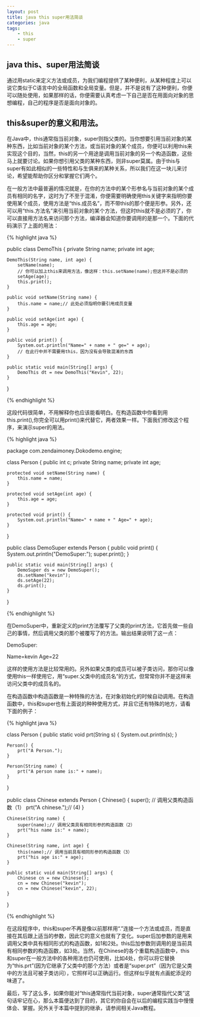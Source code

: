 ```yaml
---
layout: post
title: java this super用法简谈
categories: java
tags: 
    - this
    - super
---
```


## java this、super用法简谈

通过用static来定义方法或成员，为我们编程提供了某种便利，从某种程度上可以说它类似于C语言中的全局函数和全局变量。但是，并不是说有了这种便利，你便可以随处使用，如果那样的话，你便需要认真考虑一下自己是否在用面向对象的思想编程，自己的程序是否是面向对象的。  

## this&super的意义和用法。

在Java中，this通常指当前对象，super则指父类的。当你想要引用当前对象的某种东西，比如当前对象的某个方法，或当前对象的某个成员，你便可以利用this来实现这个目的，当然，this的另一个用途是调用当前对象的另一个构造函数，这些马上就要讨论。如果你想引用父类的某种东西，则非super莫属。由于this与super有如此相似的一些特性和与生俱来的某种关系，所以我们在这一块儿来讨论，希望能帮助你区分和掌握它们两个。

在一般方法中最普遍的情况就是，在你的方法中的某个形参名与当前对象的某个成员有相同的名字，这时为了不至于混淆，你便需要明确使用this关键字来指明你要使用某个成员，使用方法是“this.成员名”，而不带this的那个便是形参。另外，还可以用“this.方法名”来引用当前对象的某个方法，但这时this就不是必须的了，你可以直接用方法名来访问那个方法，编译器会知道你要调用的是那一个。下面的代码演示了上面的用法：

{% highlight java %}

public class DemoThis {
	private String name;
	private int age;

	DemoThis(String name, int age) {
		setName(name);
		// 你可以加上this来调用方法，像这样：this.setName(name);但这并不是必须的
		setAge(age);
		this.print();
	}

	public void setName(String name) {
		this.name = name;// 此处必须指明你要引用成员变量
	}

	public void setAge(int age) {
		this.age = age;
	}

	public void print() {
		System.out.println("Name=" + name + " ge=" + age);
		// 在此行中并不需要用this，因为没有会导致混淆的东西
	}

	public static void main(String[] args) {
		DemoThis dt = new DemoThis("Kevin", 22);
	}
}

{% endhighlight %}

这段代码很简单，不用解释你也应该能看明白。在构造函数中你看到用this.print(),你完全可以用print()来代替它，两者效果一样。下面我们修改这个程序，来演示super的用法。

{% highlight java %}

package com.zendaimoney.Dokodemo.engine;

class Person {
	public int c;
	private String name;
	private int age;

	protected void setName(String name) {
		this.name = name;
	}

	protected void setAge(int age) {
		this.age = age;
	}

	protected void print() {
		System.out.println("Name=" + name + " Age=" + age);
	}

}

public class DemoSuper extends Person {
	public void print() {
		System.out.println("DemoSuper:");
		super.print();
	}

	public static void main(String[] args) {
		DemoSuper ds = new DemoSuper();
		ds.setName("kevin");
		ds.setAge(22);
		ds.print();
	}

}

{% endhighlight %}

在DemoSuper中，重新定义的print方法覆写了父类的print方法，它首先做一些自己的事情，然后调用父类的那个被覆写了的方法。输出结果说明了这一点：

DemoSuper:

Name=kevin Age=22

这样的使用方法是比较常用的。另外如果父类的成员可以被子类访问，那你可以像使用this一样使用它，用“super.父类中的成员名”的方式，但常常你并不是这样来访问父类中的成员名的。

在构造函数中构造函数是一种特殊的方法，在对象初始化的时候自动调用。在构造函数中，this和super也有上面说的种种使用方式，并且它还有特殊的地方，请看下面的例子：

{% highlight java %}

class Person {
	public static void prt(String s) {
		System.out.println(s);
	}

	Person() {
		prt("A Person.");
	}

	Person(String name) {
		prt("A person name is:" + name);
	}
}

public class Chinese extends Person {
	Chinese() {
		super(); // 调用父类构造函数（1）
		prt("A chinese.");// (4)
	}

	Chinese(String name) {
		super(name);// 调用父类具有相同形参的构造函数（2）
		prt("his name is:" + name);
	}

	Chinese(String name, int age) {
		this(name);// 调用当前具有相同形参的构造函数（3）
		prt("his age is:" + age);
	}

	public static void main(String[] args) {
		Chinese cn = new Chinese();
		cn = new Chinese("kevin");
		cn = new Chinese("kevin", 22);
	}
}

{% endhighlight %}

在这段程序中，this和super不再是像以前那样用“.”连接一个方法或成员，而是直接在其后跟上适当的参数，因此它的意义也就有了变化。super后加参数的是用来调用父类中具有相同形式的构造函数，如1和2处。this后加参数则调用的是当前具有相同参数的构造函数，如3处。当然，在Chinese的各个重载构造函数中，this和super在一般方法中的各种用法也仍可使用，比如4处，你可以将它替换为“this.prt”(因为它继承了父类中的那个方法）或者是“super.prt”（因为它是父类中的方法且可被子类访问），它照样可以正确运行。但这样似乎就有点画蛇添足的味道了。

最后，写了这么多，如果你能对“this通常指代当前对象，super通常指代父类”这句话牢记在心，那么本篇便达到了目的，其它的你自会在以后的编程实践当中慢慢体会、掌握。另外关于本篇中提到的继承，请参阅相关Java教程。
